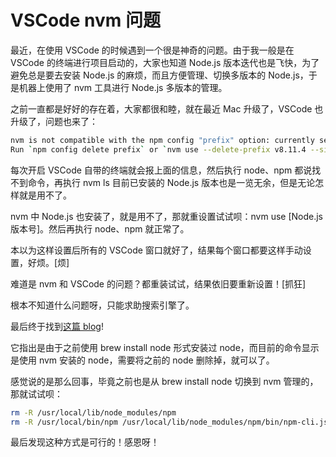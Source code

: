 # VSCode nvm 问题

最近，在使用 VSCode 的时候遇到一个很是神奇的问题。由于我一般是在 VSCode 的终端进行项目启动的，大家也知道 Node.js 版本迭代也是飞快，为了避免总是要去安装 Node.js 的麻烦，而且方便管理、切换多版本的 Node.js，于是机器上使用了 nvm 工具进行 Node.js 多版本的管理。

之前一直都是好好的存在着，大家都很和睦，就在最近 Mac 升级了，VSCode 也升级了，问题也来了：

```bash
nvm is not compatible with the npm config "prefix" option: currently set to "/usr/local"
Run `npm config delete prefix` or `nvm use --delete-prefix v8.11.4 --silent` to unset it.
```

每次开启 VSCode 自带的终端就会报上面的信息，然后执行 node、npm 都说找不到命令，再执行 nvm ls 目前已安装的 Node.js 版本也是一览无余，但是无论怎样就是用不了。

nvm 中 Node.js 也安装了，就是用不了，那就重设置试试呗：nvm use [Node.js 版本号]。然后再执行 node、npm 就正常了。

本以为这样设置后所有的 VSCode 窗口就好了，结果每个窗口都要这样手动设置，好烦。[烦]

难道是 nvm 和 VSCode 的问题？都重装试试，结果依旧要重新设置！[抓狂]

根本不知道什么问题呀，只能求助搜索引擎了。

最后终于找到[这篇 blog](https://blog.csdn.net/solocao/article/details/83420208)!

它指出是由于之前使用 brew install node 形式安装过 node，而目前的命令显示是使用 nvm 安装的 node，需要将之前的 node 删除掉，就可以了。

感觉说的是那么回事，毕竟之前也是从 brew install node 切换到 nvm 管理的，那就试试呗：

```bash
rm -R /usr/local/lib/node_modules/npm
rm -R /usr/local/bin/npm /usr/local/lib/node_modules/npm/bin/npm-cli.js
```

最后发现这种方式是可行的！感恩呀！
